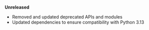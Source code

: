 **Unreleased**
* Removed and updated deprecated APIs and modules
* Updated dependencies to ensure compatibility with Python 3.13
